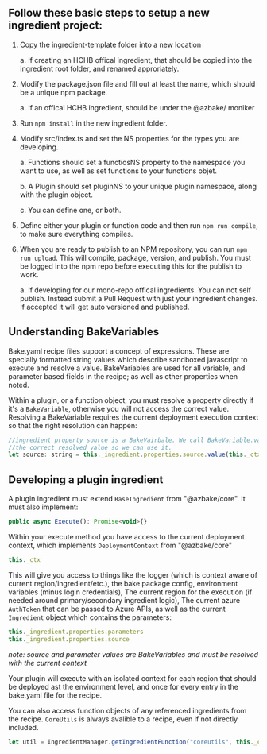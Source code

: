 ## Follow these basic steps to setup a new ingredient project:

1. Copy the ingredient-template folder into a new location

    a. If creating an HCHB offical ingredient, that should be copied into the ingredient root folder, and renamed approriately.

2. Modify the package.json file and fill out at least the name, which should be a unique npm package.
 
    a. If an offical HCHB ingredient, should be under the @azbake/ moniker

3. Run `npm install` in the new ingredient folder.

4. Modify src/index.ts and set the NS properties for the types you are developing.

    a. Functions should set a functiosNS property to the namespace you want to use, as well as set functions to your functions objet.

    b. A Plugin should set pluginNS to your unique plugin namespace, along with the plugin object.

    c. You can define one, or both.

5. Define either your plugin or function code and then run `npm run compile`, to make sure everything compiles.

6. When you are ready to publish to an NPM repository, you can run `npm run upload`. This will compile, package, version, and publish. You must be logged into the npm repo before executing this for the publish to work.

    a. If developing for our mono-repo offical ingredients. You can not self publish. Instead submit a Pull Request with just your ingredient changes. If accepted it will get auto versioned and published.

## Understanding BakeVariables

Bake.yaml recipe files support a concept of expressions. These are specially formatted string values which describe sandboxed javascript to execute and resolve a value. BakeVariables are used for all variable, and parameter based fields in the recipe; as well as other properties when noted.

Within a plugin, or a function object, you must resolve a property directly if it's a `BakeVariable`, otherwise you will not access the correct value. Resolving a BakeVariable requires the current deployment execution context so that the right resolution can happen:

```js
//ingredient property source is a BakeVairbale. We call BakeVariable.value(ctx) to return
//the correct resolved value so we can use it.
let source: string = this._ingredient.properties.source.value(this._ctx)
```

## Developing a plugin ingredient

A plugin ingredient must extend `BaseIngredient` from "@azbake/core". It must also implement: 

```javascript
public async Execute(): Promise<void>{}
```

Within your execute method you have access to the current deployment context, which implements `DeploymentContext` from "@azbake/core"

```js
this._ctx
```
This will give you access to things like the logger (which is context aware of current region/ingredient/etc.), the bake package config, environment variables (minus login credentials), The current region for the execution (if needed around primary/secondary ingredient logic), The current azure `AuthToken` that can be passed to Azure APIs, as well as the current `Ingredient` object which contains the parameters:

```js
this._ingredient.properties.parameters
this._ingredient.properties.source
```

*note: source and parameter values are BakeVariables and must be resolved with the current context* 

Your plugin will execute with an isolated context for each region that should be deployed ast the environment level, and once for every entry in the bake.yaml file for the recipe.

You can also access function objects of any referenced ingredients from the recipe. `CoreUtils` is always avalible to a recipe, even if not directly included.

```js
let util = IngredientManager.getIngredientFunction("coreutils", this._ctx)

```

